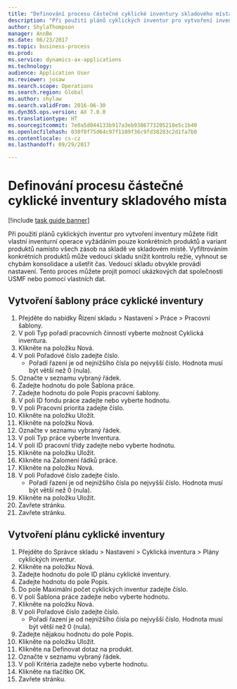```yaml
--- 
title: "Definování procesu částečné cyklické inventury skladového místa "
description: "Při použití plánů cyklických inventur pro vytvoření inventury můžete řídit vlastní inventurní operace vyžádáním pouze konkrétních produktů a variant produktů namísto všech zásob na skladě ve skladovém místě."
author: ShylaThompson
manager: AnnBe
ms.date: 06/23/2017
ms.topic: business-process
ms.prod: 
ms.service: dynamics-ax-applications
ms.technology: 
audience: Application User
ms.reviewer: josaw
ms.search.scope: Operations
ms.search.region: Global
ms.author: shylaw
ms.search.validFrom: 2016-06-30
ms.dyn365.ops.version: AX 7.0.0
ms.translationtype: HT
ms.sourcegitcommit: 7e0a5d044133b917a3eb9386773205218e5c1b40
ms.openlocfilehash: 030f0f75d64c97f1109f36c9fd38283c2d1fa7b0
ms.contentlocale: cs-cz
ms.lasthandoff: 09/29/2017

---
```

# <a name="define-partial-location-cycle-counting-process"></a>Definování procesu částečné cyklické inventury skladového místa  

[!include [task guide banner](../../includes/task-guide-banner.md)]

Při použití plánů cyklických inventur pro vytvoření inventury můžete řídit vlastní inventurní operace vyžádáním pouze konkrétních produktů a variant produktů namísto všech zásob na skladě ve skladovém místě. Vyfiltrováním konkrétních produktů může vedoucí skladu snížit kontrolu režie, vyhnout se chybám konsolidace a ušetřit čas. Vedoucí skladu obvykle provádí nastavení. Tento proces můžete projít pomocí ukázkových dat společnosti USMF nebo pomocí vlastních dat.


## <a name="create-a-cycle-counting-work-template"></a>Vytvoření šablony práce cyklické inventury
1. Přejděte do nabídky Řízení skladu > Nastavení > Práce > Pracovní šablony.
2. V poli Typ pořadí pracovních činností vyberte možnost Cyklická inventura.
3. Klikněte na položku Nová.
4. V poli Pořadové číslo zadejte číslo.
    * Pořadí řazení je od nejnižšího čísla po nejvyšší číslo. Hodnota musí být větší než 0 (nula).  
5. Označte v seznamu vybraný řádek.
6. Zadejte hodnotu do pole Šablona práce.
7. Zadejte hodnotu do pole Popis pracovní šablony.
8. V poli ID fondu práce zadejte nebo vyberte hodnotu.
9. V poli Pracovní priorita zadejte číslo.
10. Klikněte na položku Uložit.
11. Klikněte na položku Nová.
12. Označte v seznamu vybraný řádek.
13. V poli Typ práce vyberte Inventura.
14. V poli ID pracovní třídy zadejte nebo vyberte hodnotu.
15. Klikněte na položku Uložit.
16. Klikněte na Zalomení řádků práce.
17. Klikněte na položku Nová.
18. V poli Pořadové číslo zadejte číslo.
    * Pořadí řazení je od nejnižšího čísla po nejvyšší číslo. Hodnota musí být větší než 0 (nula).  
19. Klikněte na položku Uložit.
20. Zavřete stránku.
21. Zavřete stránku.

## <a name="create-a-cycle-counting-plan"></a>Vytvoření plánu cyklické inventury
1. Přejděte do Správce skladu > Nastavení > Cyklická inventura > Plány cyklických inventur.
2. Klikněte na položku Nová.
3. Zadejte hodnotu do pole ID plánu cyklické inventury.
4. Zadejte hodnotu do pole Popis.
5. Do pole Maximální počet cyklických inventur zadejte číslo.
6. V poli Šablona práce zadejte nebo vyberte hodnotu.
7. Klikněte na položku Nová.
8. V poli Pořadové číslo zadejte číslo.
    * Pořadí řazení je od nejnižšího čísla po nejvyšší číslo. Hodnota musí být větší než 0 (nula).  
9. Zadejte nějakou hodnotu do pole Popis.
10. Klikněte na položku Uložit.
11. Klikněte na Definovat dotaz na produkt.
12. Označte v seznamu vybraný řádek.
13. V poli Kritéria zadejte nebo vyberte hodnotu.
14. Klikněte na tlačítko OK.
15. Zavřete stránku.



